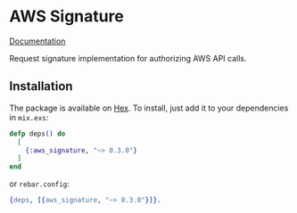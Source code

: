 # AWS Signature

[Documentation](https://hexdocs.pm/aws_signature)

Request signature implementation for authorizing AWS API calls.

## Installation

The package is available on [Hex](https://hex.pm/packages/aws_signature).
To install, just add it to your dependencies in `mix.exs`:

```elixir
defp deps() do
  [
    {:aws_signature, "~> 0.3.0"}
  ]
end
```

or `rebar.config`:

```erlang
{deps, [{aws_signature, "~> 0.3.0"}]}.
```
